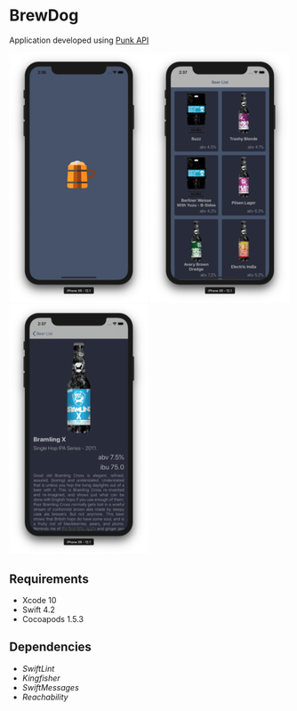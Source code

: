 # BrewDog

Application developed using [Punk API](https://punkapi.com)

<img src="screenshots/launch.png?raw=true" width="250"> <img src="screenshots/home.png?raw=true" width="250"> <img src="screenshots/detail.png?raw=true" width="250">

## Requirements

 - Xcode 10
 - Swift 4.2
 - Cocoapods 1.5.3

## Dependencies

 - *SwiftLint*
 - *Kingfisher*
 - *SwiftMessages*
 - *Reachability*
 
